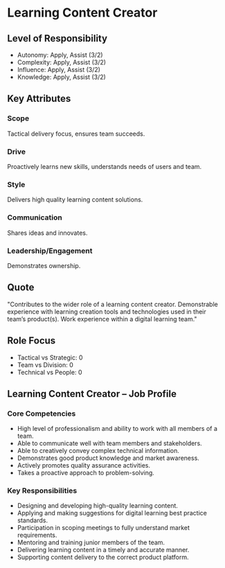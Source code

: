 # Learning Content Creator

## Level of Responsibility
- Autonomy: Apply, Assist (3/2)
- Complexity: Apply, Assist (3/2)
- Influence: Apply, Assist (3/2)
- Knowledge: Apply, Assist (3/2)

## Key Attributes
### Scope
Tactical delivery focus, ensures team succeeds.

### Drive
Proactively learns new skills, understands needs of users and team.

### Style
Delivers high quality learning content solutions.

### Communication
Shares ideas and innovates.

### Leadership/Engagement
Demonstrates ownership.

## Quote
"Contributes to the wider role of a learning content creator. Demonstrable experience with learning creation tools and technologies used in their team’s product(s). Work experience within a digital learning team."

## Role Focus
- Tactical vs Strategic: 0
- Team vs Division: 0
- Technical vs People: 0

## Learning Content Creator – Job Profile

### Core Competencies
- High level of professionalism and ability to work with all members of a team.
- Able to communicate well with team members and stakeholders.
- Able to creatively convey complex technical information.
- Demonstrates good product knowledge and market awareness.
- Actively promotes quality assurance activities.
- Takes a proactive approach to problem-solving.

### Key Responsibilities
- Designing and developing high-quality learning content.
- Applying and making suggestions for digital learning best practice standards.
- Participation in scoping meetings to fully understand market requirements.
- Mentoring and training junior members of the team.
- Delivering learning content in a timely and accurate manner.
- Supporting content delivery to the correct product platform.
